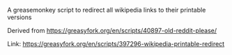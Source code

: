 A greasemonkey script to redirect all wikipedia links to their printable versions

Derived from https://greasyfork.org/en/scripts/40897-old-reddit-please/

Link: https://greasyfork.org/en/scripts/397296-wikipedia-printable-redirect
